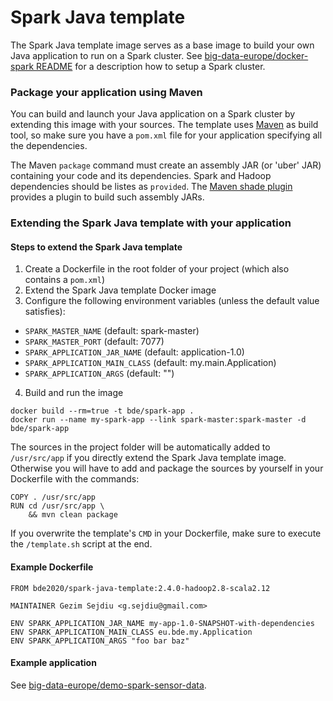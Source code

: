 # Spark Java template

The Spark Java template image serves as a base image to build your own Java application to run on a Spark cluster. See [big-data-europe/docker-spark README](https://github.com/big-data-europe/docker-spark) for a description how to setup a Spark cluster.

### Package your application using Maven
You can build and launch your Java application on a Spark cluster by extending this image with your sources. The template uses [Maven](https://maven.apache.org/) as build tool, so make sure you have a `pom.xml` file for your application specifying all the dependencies.

The Maven `package` command must create an assembly JAR (or 'uber' JAR) containing your code and its dependencies. Spark and Hadoop dependencies should be listes as `provided`. The [Maven shade plugin](http://maven.apache.org/plugins/maven-shade-plugin/) provides a plugin to build such assembly JARs.

### Extending the Spark Java template with your application

#### Steps to extend the Spark Java template
1. Create a Dockerfile in the root folder of your project (which also contains a `pom.xml`)
2. Extend the Spark Java template Docker image
3. Configure the following environment variables (unless the default value satisfies):
  * `SPARK_MASTER_NAME` (default: spark-master)
  * `SPARK_MASTER_PORT` (default: 7077)
  * `SPARK_APPLICATION_JAR_NAME` (default: application-1.0)
  * `SPARK_APPLICATION_MAIN_CLASS` (default: my.main.Application)
  * `SPARK_APPLICATION_ARGS` (default: "")
4. Build and run the image
```
docker build --rm=true -t bde/spark-app .
docker run --name my-spark-app --link spark-master:spark-master -d bde/spark-app
```

The sources in the project folder will be automatically added to `/usr/src/app` if you directly extend the Spark Java template image. Otherwise you will have to add and package the sources by yourself in your Dockerfile with the commands:

    COPY . /usr/src/app
    RUN cd /usr/src/app \
        && mvn clean package

If you overwrite the template's `CMD` in your Dockerfile, make sure to execute the `/template.sh` script at the end.

#### Example Dockerfile
```
FROM bde2020/spark-java-template:2.4.0-hadoop2.8-scala2.12

MAINTAINER Gezim Sejdiu <g.sejdiu@gmail.com>

ENV SPARK_APPLICATION_JAR_NAME my-app-1.0-SNAPSHOT-with-dependencies
ENV SPARK_APPLICATION_MAIN_CLASS eu.bde.my.Application
ENV SPARK_APPLICATION_ARGS "foo bar baz"
```

#### Example application
See [big-data-europe/demo-spark-sensor-data](https://github.com/big-data-europe/demo-spark-sensor-data).
